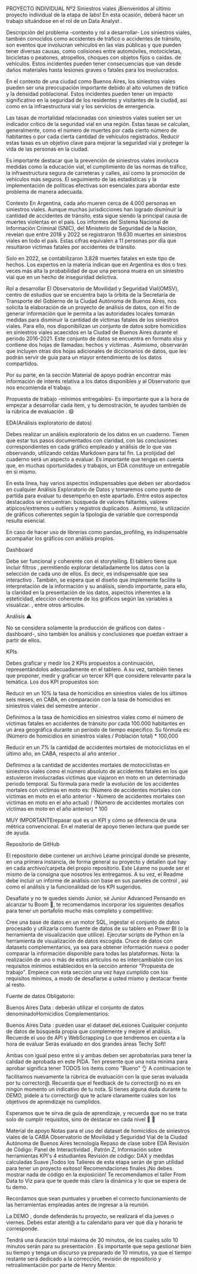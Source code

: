 

PROYECTO INDIVIDUAL Nº2
Siniestros viales
¡Bienvenidos al último proyecto individual de la etapa de labs! En esta ocasión, deberá hacer un trabajo situándose en el rol de un Data Analyst .



Descripción del problema -contexto y rol a desarrollar-
Los siniestros viales, también conocidos como accidentes de tráfico o accidentes de tránsito, son eventos que involucran vehículos en las vías públicas y que pueden tener diversas causas, como colisiones entre automóviles, motocicletas, bicicletas o peatones, atropellos, choques con objetos fijos o caídas. de vehículos. Estos incidentes pueden tener consecuencias que van desde daños materiales hasta lesiones graves o fatales para los involucrados.

En el contexto de una ciudad como Buenos Aires, los siniestros viales pueden ser una preocupación importante debido al alto volumen de tráfico y la densidad poblacional. Estos incidentes pueden tener un impacto significativo en la seguridad de los residentes y visitantes de la ciudad, así como en la infraestructura vial y los servicios de emergencia.

Las tasas de mortalidad relacionadas con siniestros viales suelen ser un indicador crítico de la seguridad vial en una región. Estas tasas se calculan, generalmente, como el número de muertes por cada cierto número de habitantes o por cada cierta cantidad de vehículos registrados. Reducir estas tasas es un objetivo clave para mejorar la seguridad vial y proteger la vida de las personas en la ciudad.

Es importante destacar que la prevención de siniestros viales involucra medidas como la educación vial, el cumplimiento de las normas de tráfico, la infraestructura segura de carreteras y calles, así como la promoción de vehículos más seguros. El seguimiento de las estadísticas y la implementación de políticas efectivas son esenciales para abordar este problema de manera adecuada.

Contexto
En Argentina, cada año mueren cerca de 4.000 personas en siniestros viales. Aunque muchas jurisdicciones han logrado disminuir la cantidad de accidentes de tránsito, esta sigue siendo la principal causa de muertes violentas en el país. Los informes del Sistema Nacional de Información Criminal (SNIC), del Ministerio de Seguridad de la Nación, revelan que entre 2018 y 2022 se registraron 19.630 muertes en siniestros viales en todo el país. Estas cifras equivalen a 11 personas por día que resultaron víctimas fatales por accidentes de tránsito.

Solo en 2022, se contabilizaron 3.828 muertes fatales en este tipo de hechos. Los expertos en la materia indican que en Argentina es dos o tres veces más alta la probabilidad de que una persona muera en un siniestro vial que en un hecho de inseguridad delictiva.

Rol a desarrollar
El Observatorio de Movilidad y Seguridad Vial(OMSV), centro de estudios que se encuentra bajo la órbita de la Secretaría de Transporte del Gobierno de la Ciudad Autónoma de Buenos Aires, nos solicita la elaboración de un proyecto de análisis de datos, con el fin de generar información que le permita a las autoridades locales tomarán medidas para disminuir la cantidad de víctimas fatales de los siniestros viales. Para ello, nos disponibilizan un conjunto de datos sobre homicidios en siniestros viales acaecidos en la Ciudad de Buenos Aires durante el periodo 2016-2021. Este conjunto de datos se encuentra en formato xlsx y contiene dos hojas de llamadas: hechos y víctimas . Asimismo, observarán que incluyen otras dos hojas adicionales de diccionarios de datos, que les podrán servir de guía para un mayor entendimiento de los datos compartidos.

Por su parte, en la sección Material de apoyo podrán encontrar más información de interés relativa a los datos disponibles y al Observatorio que nos encomienda el trabajo.

Propuesta de trabajo -mínimos entregables-
Es importante que a la hora de empezar a desarrollar cada item, y tu demostración, te ayudes también de la rúbrica de evaluación . 😄

EDA(Análisis exploratorio de datos)

Debes realizar un análisis exploratorio de los datos en un cuaderno. Tienen que estar tus pasos documentados con claridad, con las conclusiones correspondientes en cada gráfico empleado y análisis de lo que vas observando, utilizando celdas Markdown para tal fin. La prolijidad del cuaderno será un aspecto a evaluar. Es importante que tengas en cuenta que, en muchas oportunidades y trabajos, un EDA constituye un entregable en sí mismo.

En esta línea, hay varios aspectos indispensables que deben ser abordados en cualquier Análisis Exploratorio de Datos y tomaremos como punto de partida para evaluar tu desempeño en este apartado. Entre estos aspectos destacados se encuentran: búsqueda de valores faltantes, valores atípicos/extremos u outliers y registros duplicados . Asimismo, la utilización de gráficos coherentes según la tipología de variable que corresponda resulta esencial.

En caso de hacer uso de librerías como pandas_profiling, es indispensable acompañar los gráficos con análisis propios.

Dashboard

Debe ser funcional y coherente con el storytelling. El tablero tiene que incluir filtros , permitiendo explorar detalladamente los datos con la selección de cada uno de ellos. Es decir, es indispensable que sea interactivo . También, se espera que el diseño que implemente facilite la interpretación de la información y su análisis, siendo importante, para ello, la claridad en la presentación de los datos, aspectos inherentes a la esteticidad, elección coherente de los gráficos según las variables a visualizar. , entre otros artículos.

Análisis ⚠️

No se considera solamente la producción de gráficos con datos -dashboard-, sino también los análisis y conclusiones que puedan extraer a partir de ellos.

KPIs

Debes graficar y medir los 2 KPIs propuestos a continuación, representándolos adecuadamente en el tablero. A su vez, también tienes que proponer, medir y graficar un tercer KPI que considere relevante para la temática. Los dos KPI propuestos son:

Reducir en un 10% la tasa de homicidios en siniestros viales de los últimos seis meses, en CABA, en comparación con la tasa de homicidios en siniestros viales del semestre anterior .

Definimos a la tasa de homicidios en siniestros viales como el número de víctimas fatales en accidentes de tránsito por cada 100.000 habitantes en un área geográfica durante un período de tiempo específico. Su fórmula es: (Número de homicidios en siniestros viales / Población total) * 100,000

Reducir en un 7% la cantidad de accidentes mortales de motociclistas en el último año, en CABA, respecto al año anterior .

Definimos a la cantidad de accidentes mortales de motociclistas en siniestros viales como el número absoluto de accidentes fatales en los que estuvieron involucradas víctimas que viajaron en moto en un determinado periodo temporal. Su fórmula para medir la evolución de los accidentes mortales con víctimas en moto es: (Número de accidentes mortales con víctimas en moto en el año anterior - Número de accidentes mortales con víctimas en moto en el año actual) / (Número de accidentes mortales con víctimas en moto en el año anterior) * 100

MUY IMPORTANTErepasar qué es un KPI y cómo se diferencia de una métrica convencional. En el material de apoyo tienen lectura que puede ser de ayuda.

Repositorio de GitHub

El repositorio debe contener un archivo Léame principal donde se presente, en una primera instancia, de forma general su proyecto y detallen qué hay en cada archivo/carpeta del propio repositorio. Este Léame no puede ser el mismo de la consigna que nosotros les entregamos. A su vez, el Readme debe incluir un informe de análisis con base en sus paneles de control , así como el análisis y la funcionalidad de los KPI sugeridos.

Desafíate y no te quedes siendo Junior, sé Junior Advanced
Pensando en alcanzar tu Boom 🚀, te recomendamos incorporar los siguientes desafíos para tener un portafolio mucho más completo y competitivo:

Cree una base de datos en un motor SQL, ingestar el conjunto de datos procesado y utilizarla como fuente de datos de su tablero en Power BI (o la herramienta de visualización que utilice).
Ejecutar scripts de Python en la herramienta de visualización de datos escogida.
Cruce de datos con datasets complementarios, ya sea para obtener información nueva o poder comparar la información disponible para todas las plataformas.
Nota: la realización de uno o más de estos artículos no es intercambiable con los requisitos mínimos establecidos en la sección anterior "Propuesta de trabajo". Empiece con esta sección una vez haya cumplido con los requisitos mínimos, a modo de desafiarse a usted mismo y destacar frente al resto.

Fuente de datos
Obligatorio:

Buenos Aires Data : deberán utilizar el conjunto de datos denominadoHomicidios
Complementarios:

Buenos Aires Data : pueden usar el dataset deLesiones
Cualquier conjunto de datos de búsqueda propia que complemente y mejore el análisis. Recuerde el uso de API y WebScrapping
Lo que tendremos en cuenta a la hora de evaluar
Serás evaluado en dos grandes áreas Techy Soft!

Ambas con igual peso entre si y ambas deben ser aprobatorias para tener la calidad de aprobada en este PIDA. Ten presente que una nota minima para aprobar significa tener TODOS los items como "Bueno" 👌 A continuacion te facilitamos nuevamente la rúbrica de evaluación con la que seras evaluada por tu corrector@. Recuerda que el feedback de tu corrector@ no es en ningún momento un indicativo de tu nota. Si tienes alguna duda durante tu DEMO, pidele a tu corrector@ que te aclare claramente cuáles son los objetivos de aprendizaje no cumplidos.

Esperamos que te sirva de guía de aprendizaje, y recuerda que no se trata solo de cumplir requisitos, sino de destacar en cada nivel 🚀 💛

Material de apoyo
Notas para el uso del dataset de homicidios de siniestros viales de la CABA
Observatorio de Movilidad y Seguridad Vial de la Ciudad Autónoma de Buenos Aires
tecnología
Repaso de clase sobre EDA
Revisión de Código: Panel de Interactividad , Patrón Z, Información sobre herramientas
KPI's 4 estudiantes
Revisión de código: DAX y medidas calculadas
Suave
¡Todos los Talleres de esta etapa serán de gran utilidad para tener un proyecto exitoso!
Recomendaciones finales
¡No debes mostrar nada de código en la exposición! Te recomendamos el taller From Data to Viz para que te quede más claro la dinámica y lo que se espera de tu demo.

Recordamos que sean puntuales y prueben el correcto funcionamiento de las herramientas empleadas antes de ingresar a la reunión.

La DEMO , donde defenderás tu proyecto, se realizará el día jueves o viernes. Debes estar atent@ a tu calendario para ver qué día y horario te corresponde.

Tendrá una duración total máxima de 30 minutos, de los cuales sólo 10 minutos serán para su presentación . Es importante que sepa gestionar bien su tiempo y tenga un discurso ya preparado de 10 minutos, ya que el tiempo restante será dedicado a la corrección, revisión de repositorio y retroalimentación por parte de Henry Mentor.
